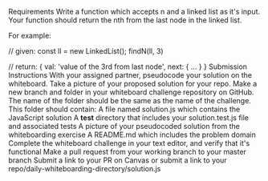 Requirements
Write a function which accepts n and a linked list as it's input. Your function should return the nth from the last node in the linked list.

For example:

// given:
const ll = new LinkedList();
findN(ll, 3)

// return:
{
  val: 'value of the 3rd from last node',
  next: { ... }
}
Submission Instructions
With your assigned partner, pseudocode your solution on the whiteboard. Take a picture of your proposed solution for your repo.
Make a new branch and folder in your whiteboard challenge repository on GitHub. The name of the folder should be the same as the name of the challenge.
This folder should contain:
A file named solution.js which contains the JavaScript solution
A __test__ directory that includes your solution.test.js file and associated tests
A picture of your pseudocoded solution from the whiteboarding exercise
A README.md which includes the problem domain
Complete the whiteboard challenge in your text editor, and verify that it's functional
Make a pull request from your working branch to your master branch
Submit a link to your PR on Canvas or submit a link to your repo/daily-whiteboarding-directory/solution.js